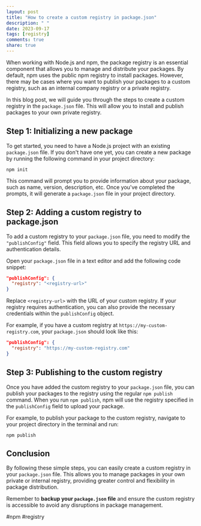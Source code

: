 ```yaml
---
layout: post
title: "How to create a custom registry in package.json"
description: " "
date: 2023-09-17
tags: [registry]
comments: true
share: true
---
```


When working with Node.js and npm, the package registry is an essential component that allows you to manage and distribute your packages. By default, npm uses the public npm registry to install packages. However, there may be cases where you want to publish your packages to a custom registry, such as an internal company registry or a private registry.

In this blog post, we will guide you through the steps to create a custom registry in the `package.json` file. This will allow you to install and publish packages to your own private registry.

## Step 1: Initializing a new package

To get started, you need to have a Node.js project with an existing `package.json` file. If you don't have one yet, you can create a new package by running the following command in your project directory:

```
npm init
```

This command will prompt you to provide information about your package, such as name, version, description, etc. Once you've completed the prompts, it will generate a `package.json` file in your project directory.

## Step 2: Adding a custom registry to package.json

To add a custom registry to your `package.json` file, you need to modify the `"publishConfig"` field. This field allows you to specify the registry URL and authentication details.

Open your `package.json` file in a text editor and add the following code snippet:

```json
"publishConfig": {
  "registry": "<registry-url>"
}
```

Replace `<registry-url>` with the URL of your custom registry. If your registry requires authentication, you can also provide the necessary credentials within the `publishConfig` object.

For example, if you have a custom registry at `https://my-custom-registry.com`, your `package.json` should look like this:

```json
"publishConfig": {
  "registry": "https://my-custom-registry.com"
}
```

## Step 3: Publishing to the custom registry

Once you have added the custom registry to your `package.json` file, you can publish your packages to the registry using the regular `npm publish` command. When you run `npm publish`, npm will use the registry specified in the `publishConfig` field to upload your package.

For example, to publish your package to the custom registry, navigate to your project directory in the terminal and run:

```
npm publish
```

## Conclusion

By following these simple steps, you can easily create a custom registry in your `package.json` file. This allows you to manage packages in your own private or internal registry, providing greater control and flexibility in package distribution.

Remember to **backup your `package.json` file** and ensure the custom registry is accessible to avoid any disruptions in package management.

#npm #registry